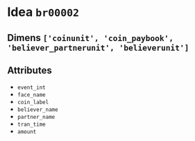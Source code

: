 # Idea `br00002`

## Dimens `['coinunit', 'coin_paybook', 'believer_partnerunit', 'believerunit']`

## Attributes
- `event_int`
- `face_name`
- `coin_label`
- `believer_name`
- `partner_name`
- `tran_time`
- `amount`
